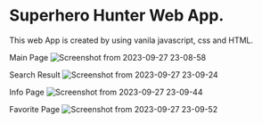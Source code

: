 # Superhero Hunter Web App.

This web App is created by using vanila javascript, css and HTML.

Main Page
![Screenshot from 2023-09-27 23-08-58](https://github.com/pankaj5263/Superhero-Hunter/assets/73418129/5c15bfc8-eb44-43e5-93b7-36530109d1d1)

Search Result
![Screenshot from 2023-09-27 23-09-24](https://github.com/pankaj5263/Superhero-Hunter/assets/73418129/7b085a5d-4f62-4b03-9cbe-b17151cd8e05)

Info Page
![Screenshot from 2023-09-27 23-09-44](https://github.com/pankaj5263/Superhero-Hunter/assets/73418129/8b7179e2-3a99-44d4-b79b-e86d18f6ece2)

Favorite Page
![Screenshot from 2023-09-27 23-09-52](https://github.com/pankaj5263/Superhero-Hunter/assets/73418129/7e56cd04-06a7-469f-866a-0eeaee9ceeab)










